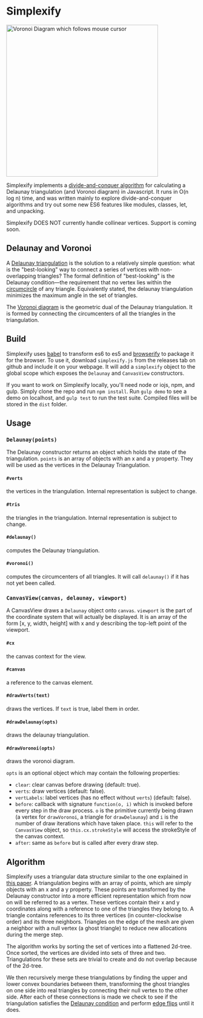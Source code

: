 Simplexify
==========

<img src='https://github.com/dylanmackenzie/simplexify/blob/master/gh-pages/animated-voronoi.gif' alt='Voronoi Diagram which follows mouse cursor' width=400 height=400 />

Simplexify implements a [divide-and-conquer
algorithm](http://link.springer.com/article/10.1007%2Fs12541-011-0056-1)
for calculating a Delaunay triangulation (and Voronoi diagram) in Javascript. It
runs in O(n log n) time, and was written mainly to explore divide-and-conquer
algorithms and try out some new ES6 features like modules, classes, let,
and unpacking.

Simplexify DOES NOT currently handle collinear vertices. Support is
coming soon.

Delaunay and Voronoi
----------------

A [Delaunay
triangulation](http://en.wikipedia.org/wiki/Delaunay_triangulation) is
the solution to a relatively simple question: what is the "best-looking"
way to connect a series of vertices with non-overlapping triangles? The
formal definition of "best-looking" is the Delaunay
condition—the requirement that no vertex lies within the
[circumcircle](http://mathworld.wolfram.com/Circumcircle.html) of any
triangle. Equivalently stated, the delaunay triangulation minimizes the
maximum angle in the set of triangles.

The [Voronoi diagram](http://en.wikipedia.org/wiki/Voronoi_diagram)
is the geometric dual of the Delaunay triangulation. It is formed by
connecting the circumcenters of all the triangles in the triangulation.

Build
-----

Simplexify uses [babel](https://babeljs.io) to transform es6 to es5 and
[browserify](http://browserify.org) to package it for the browser. To
use it, download `simplexify.js` from the releases tab on github and
include it on your webpage. It will add a `simplexify` object to
the global scope which exposes the `Delaunay` and `CanvasView`
constructors.

If you want to work on Simplexify locally, you'll need node or iojs, npm, and
gulp. Simply clone the repo and run `npm install`. Run `gulp demo` to
see a demo on localhost, and `gulp test` to run the test suite.
Compiled files will be stored in the `dist` folder.

Usage
-----

### `Delaunay(points)`

The Delaunay constructor returns an object which holds the state of the
triangulation. `points` is an array of objects with an x and a y
property. They will be used as the vertices in the Delaunay
Triangulation.

#### `#verts`
the vertices in the triangulation. Internal representation is subject to
change.

#### `#tris`
the triangles in the triangulation. Internal representation is subject to
change.

#### `#delaunay()`
computes the Delaunay triangulation.

#### `#voronoi()`
computes the circumcenters of all triangles. It will call `delaunay()`
if it has not yet been called.


### `CanvasView(canvas, delaunay, viewport)`

A CanvasView draws a `Delaunay` object onto `canvas`. `viewport` is the
part of the coordinate system that will actually be displayed. It is an
array of the form [x, y, width, height] with x and y describing the
top-left point of the viewport.

#### `#cx`
the canvas context for the view.

#### `#canvas`
a reference to the canvas element.

#### `#drawVerts(text)`
draws the vertices. If `text` is true, label them in order.

#### `#drawDelaunay(opts)`
draws the delaunay triangulation.

#### `#drawVoronoi(opts)`
draws the voronoi diagram.

`opts` is an optional object which may contain the following properties:
  - `clear`: clear canvas before drawing (default: true).
  - `verts`: draw vertices (default: false).
  - `vertLabels`: label vertices (has no effect without `verts`) (default: false).
  - `before`: callback with signature `function(o, i)` which is invoked
    before every step in the draw process. `o` is the primitive currently
    being drawn (a vertex for `drawVoronoi`, a triangle for
    `drawDelaunay`) and `i` is the number of draw iterations which have
    taken place. `this` will refer to the `CanvasView` object, so
    `this.cx.strokeStyle` will access the strokeStyle of the canvas
    context.
  - `after`: same as `before` but is called after every draw step.

Algorithm
---------

Simplexify uses a triangular data structure similar to the one explained
in [this paper](http://www.cs.berkeley.edu/~jrs/papers/triangle.pdf). A
triangulation begins with an array of points, which are simply objects
with an x and a y property. These points are transformed by the Delaunay
constructor into a more efficient representation which from now on will
be referred to as a vertex. These vertices contain their x and y
coordinates along with a reference to one of the triangles they belong
to. A triangle contains references to its three vertices (in
counter-clockwise order) and its three neighbors. Triangles on the edge
of the mesh are given a neighbor with a null vertex (a ghost triangle)
to reduce new allocations during the merge step.

The algorithm works by sorting the set of vertices into a flattened
2d-tree. Once sorted, the vertices are divided into sets of three and
two. Triangulations for these sets are trivial to create and do not
overlap because of the 2d-tree.

We then recursively merge these triangulations by finding the upper and
lower convex boundaries between them, transforming the ghost triangles
on one side into real triangles by connecting their null vertex to the
other side. After each of these connections is made we check to see if
the triangulation satisfies the [Delaunay
condition](http://en.wikibooks.org/wiki/Trigonometry/For_Enthusiasts/Delaunay_triangulation#Formal_Definition)
and perform [edge
flips](http://en.wikipedia.org/wiki/Delaunay_triangulation#Visual_Delaunay_definition:_Flipping)
until it does.
